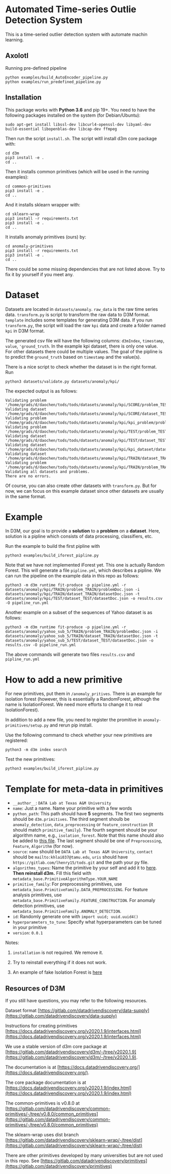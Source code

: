 # Automated Time-series Outlie Detection System
This is a time-seried outlier detection system with automate machin learning.

## Axolotl
Running pre-defined pipeline
```
python examples/build_AutoEncoder_pipeline.py
python examples/run_predefined_pipeline.py
```

## Installation

This package works with **Python 3.6** and pip 19+. You need to have the following packages installed on the system (for Debian/Ubuntu):
```
sudo apt-get install libssl-dev libcurl4-openssl-dev libyaml-dev build-essential libopenblas-dev libcap-dev ffmpeg
```

Then run the script `install.sh`. The script witll install d3m core package with:
```
cd d3m
pip3 install -e .
cd ..
```
Then it installs common primitives (which will be used in the running examples):
```
cd common-primitives
pip3 install -e .
cd ..
```
And it installs sklearn wrapper with:
```
cd sklearn-wrap
pip3 install -r requirements.txt
pip3 install -e .
cd ..
```
It installs anomaly primitives (ours) by:
```
cd anomaly-primitives
pip3 install -r requirements.txt
pip3 install -e .
cd ..
```

There could be some missing dependencies that are not listed above. Try to fix it by yourself if you meet any.

# Dataset
Datasets are located in `datasets/anomaly`. `raw_data` is the raw time series data. `transform.py` is script to transform the raw data to D3M format. `template` includes some templates for generating D3M data. If you run `transform.py`, the script will load the raw `kpi` data and create a folder named `kpi` in D3M format.

The generated csv file will have the following columns: `d3mIndex`, `timestamp`, `value`, `'ground_truth`. In the example kpi dataset, there is only one value. For other datasets there could be multiple values. The goal of the pipline is to predict the `ground_truth` based on `timestamp` and the value(s).

There is a nice script to check whether the dataset is in the right format. Run
```
python3 datasets/validate.py datasets/anomaly/kpi/
```
The expected output is as follows:
```
Validating problem '/home/grads/d/daochen/tods/tods/datasets/anomaly/kpi/SCORE/problem_TEST/problemDoc.json'.
Validating dataset '/home/grads/d/daochen/tods/tods/datasets/anomaly/kpi/SCORE/dataset_TEST/datasetDoc.json'.
Validating problem '/home/grads/d/daochen/tods/tods/datasets/anomaly/kpi/kpi_problem/problemDoc.json'.
Validating problem '/home/grads/d/daochen/tods/tods/datasets/anomaly/kpi/TEST/problem_TEST/problemDoc.json'.
Validating dataset '/home/grads/d/daochen/tods/tods/datasets/anomaly/kpi/TEST/dataset_TEST/datasetDoc.json'.
Validating dataset '/home/grads/d/daochen/tods/tods/datasets/anomaly/kpi/kpi_dataset/datasetDoc.json'.
Validating dataset '/home/grads/d/daochen/tods/tods/datasets/anomaly/kpi/TRAIN/dataset_TRAIN/datasetDoc.json'.
Validating problem '/home/grads/d/daochen/tods/tods/datasets/anomaly/kpi/TRAIN/problem_TRAIN/problemDoc.json'.
Validating all datasets and problems.
There are no errors.
```
Of course, you can also create other datasets with `transform.py`. But for now, we can focus on this example dataset since other datasets are usually in the same format.

# Example
In D3M, our goal is to provide a **solution** to a **problem** on a **dataset**. Here, solution is a pipline which consists of data processing, classifiers, etc.

Run the example to build the first pipline with
```
python3 examples/build_iforest_pipline.py
```
Note that we have not implemented iForest yet. This one is actually Random Forest. This will generate a file `pipline.yml`, which describes a pipline. We can run the pipeline on the example data in this repo as follows:
```
python3 -m d3m runtime fit-produce -p pipeline.yml -r datasets/anomaly/kpi/TRAIN/problem_TRAIN/problemDoc.json -i datasets/anomaly/kpi/TRAIN/dataset_TRAIN/datasetDoc.json -t datasets/anomaly/kpi/TEST/dataset_TEST/datasetDoc.json -o results.csv -O pipeline_run.yml
```
Another example on a subset of the sequences of Yahoo dataset is as follows:
```
python3 -m d3m runtime fit-produce -p pipeline.yml -r datasets/anomaly/yahoo_sub_5/TRAIN/problem_TRAIN/problemDoc.json -i datasets/anomaly/yahoo_sub_5/TRAIN/dataset_TRAIN/datasetDoc.json -t datasets/anomaly/yahoo_sub_5/TEST/dataset_TEST/datasetDoc.json -o results.csv -O pipeline_run.yml
```
The above commands will generate two files `results.csv` and `pipline_run.yml`

# How to add a new primitive

For new primitives, put them in `/anomaly_pritives`. There is an example for isolation forest (however, this is essentially a RandomForest, although the name is IsolationForest. We need more efforts to change it to real IsolationForest).

In addition to add a new file, you need to register the promitive in `anomaly-primitives/setup.py` and rerun pip install.

Use the following command to check whether your new primitives are registered:
```
python3 -m d3m index search
```

Test the new primitives:
```
python3 examples/build_iforest_pipline.py
```

# Template for meta-data in primitives

*   `__author__`: `DATA Lab at Texas A&M University`
*   `name`: Just a name. Name your primitive with a few words
*   `python_path`: This path should have **5** segments. The first two segments should be `d3m.primitives`. The third segment shoulb be `anomaly_detection`, `data_preprocessing` or `feature_construction` (it should match `primitive_family`). The fourth segment should be your algorithm name, e.g., `isolation_forest`. Note that this name should also be added to [this file](d3m/d3m/metadata/primitive_names.py). The last segment should be one of `Preprocessing`, `Feature`, `Algorithm` (for now).
*   `source`: `name` should be `DATA Lab at Texas A&M University`, `contact` should be `mailto:khlai037@tamu.edu`, `uris` should have `https://gitlab.com/lhenry15/tods.git` and the path your py file.
*   `algorithms_types`: Name the primitive by your self and add it to [here](d3m/d3m/metadata/schemas/v0/definitions.json#L1957). **Then reinstall d3m.** Fill this field with `metadata_base.PrimitiveAlgorithmType.YOUR_NAME`
*   `primitive_family`: For preprocessing primitives, use `metadata_base.PrimitiveFamily.DATA_PREPROCESSING`. For feature analysis primitives, use `metadata_base.PrimitiveFamily.FEATURE_CONSTRUCTION`. For anomaly detection primitives, use `metadata_base.PrimitiveFamily.ANOMALY_DETECTION`.
*   `id`: Randomly generate one with `import uuid; uuid.uuid4()`
*   `hyperparameters_to_tune`: Specify what hyperparameters can be tuned in your primitive
*   `version`: `0.0.1`

Notes:

1. `installation` is not required. We remove it.

2. Try to reinstall everything if it does not work.

3. An example of fake Isolation Forest is [here](anomaly-primitives/anomaly_primitives/SKIsolationForest.py#L294)


## Resources of D3M

If you still have questions, you may refer to the following resources.

Dataset format [https://gitlab.com/datadrivendiscovery/data-supply](https://gitlab.com/datadrivendiscovery/data-supply)

Instructions for creating primitives [https://docs.datadrivendiscovery.org/v2020.1.9/interfaces.html](https://docs.datadrivendiscovery.org/v2020.1.9/interfaces.html)

We use a stable version of d3m core package at [https://gitlab.com/datadrivendiscovery/d3m/-/tree/v2020.1.9](https://gitlab.com/datadrivendiscovery/d3m/-/tree/v2020.1.9).

The documentation is at [https://docs.datadrivendiscovery.org/](https://docs.datadrivendiscovery.org/).

The core package documentation is at [https://docs.datadrivendiscovery.org/v2020.1.9/index.html](https://docs.datadrivendiscovery.org/v2020.1.9/index.html)

The common-primitives is v0.8.0 at [https://gitlab.com/datadrivendiscovery/common-primitives/-/tree/v0.8.0/common_primitives](https://gitlab.com/datadrivendiscovery/common-primitives/-/tree/v0.8.0/common_primitives)

The sklearn-wrap uses dist branch [https://gitlab.com/datadrivendiscovery/sklearn-wrap/-/tree/dist](https://gitlab.com/datadrivendiscovery/sklearn-wrap/-/tree/dist)

There are other primitives developed by many universities but are not used in this repo. See [https://gitlab.com/datadrivendiscovery/primitives](https://gitlab.com/datadrivendiscovery/primitives)
